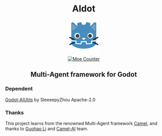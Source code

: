# <center>AIdot</center>
<p align="center">
  <a href="https://github.com/SleeeepyZhou/AIdot">
    <img src="./addons/AIdot/Res/icon.png" width="100" alt="AIdot logo">
  </a>
</p>

<div align="center">

[![Moe Counter](https://count.getloli.com/@AIdot?name=AIdot&theme=moebooru)](https://github.com/SleeeepyZhou/AIdot)

</div>

## <center>Multi-Agent framework for Godot</center>

### Dependent
[Godot-AIUtils](https://github.com/SleeeepyZhou/Godot-AIUtils) by SleeeepyZhou Apache-2.0

### Thanks
This project learns from the renowned Multi-Agent framework [Camel](https://github.com/camel-ai/camel), 
and thanks to [Guohao Li](https://github.com/lightaime) and [Camel-AI](https://github.com/camel-ai) team.
